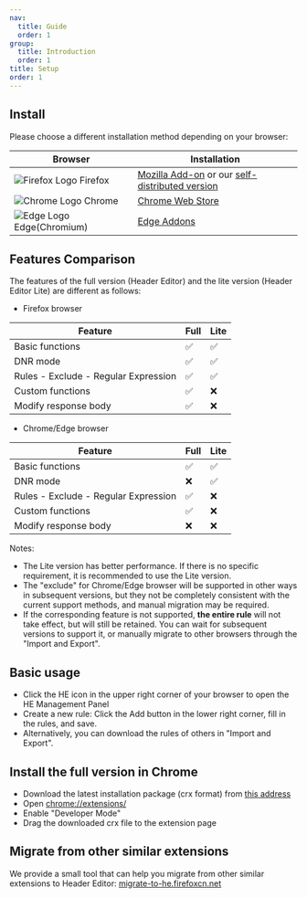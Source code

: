 ```yaml
---
nav:
  title: Guide
  order: 1
group:
  title: Introduction
  order: 1
title: Setup
order: 1
---
```


## Install

Please choose a different installation method depending on your browser:

| Browser | Installation |
| --- | --- |
| ![Firefox Logo](https://cdnjs.cloudflare.com/ajax/libs/browser-logos/75.0.1/firefox/firefox_16x16.png) Firefox | [Mozilla Add-on](https://addons.mozilla.org/en-US/firefox/addon/header-editor/) or our [self-distributed version](https://github.com/FirefoxBar/HeaderEditor/releases) |
| ![Chrome Logo](https://cdnjs.cloudflare.com/ajax/libs/browser-logos/75.0.1/chrome/chrome_16x16.png) Chrome | [Chrome Web Store](https://chrome.google.com/webstore/detail/header-editor/eningockdidmgiojffjmkdblpjocbhgh) |
| ![Edge Logo](https://cdnjs.cloudflare.com/ajax/libs/browser-logos/75.0.1/edge/edge_16x16.png) Edge(Chromium) | [Edge Addons](https://microsoftedge.microsoft.com/addons/detail/header-editor/afopnekiinpekooejpchnkgfffaeceko) |

## Features Comparison

The features of the full version (Header Editor) and the lite version (Header Editor Lite) are different as follows:

* Firefox browser

| Feature | Full | Lite |
| --- | --- | --- |
| Basic functions | ✅ | ✅ |
| DNR mode | ✅ | ✅ |
| Rules - Exclude - Regular Expression | ✅ | ✅ |
| Custom functions | ✅ | ❌ |
| Modify response body | ✅ | ❌ |

* Chrome/Edge browser

| Feature | Full | Lite |
| --- | --- | --- |
| Basic functions | ✅ | ✅ |
| DNR mode | ❌ | ✅ |
| Rules - Exclude - Regular Expression | ✅ | ❌ |
| Custom functions | ✅ | ❌ |
| Modify response body | ❌ | ❌ |

Notes:
* The Lite version has better performance. If there is no specific requirement, it is recommended to use the Lite version.
* The "exclude" for Chrome/Edge browser will be supported in other ways in subsequent versions, but they not be completely consistent with the current support methods, and manual migration may be required.
* If the corresponding feature is not supported, **the entire rule** will not take effect, but will still be retained. You can wait for subsequent versions to support it, or manually migrate to other browsers through the "Import and Export".

## Basic usage

* Click the HE icon in the upper right corner of your browser to open the HE Management Panel
* Create a new rule: Click the Add button in the lower right corner, fill in the rules, and save.
* Alternatively, you can download the rules of others in "Import and Export".

## Install the full version in Chrome

* Download the latest installation package (crx format) from [this address](https://github.com/FirefoxBar/HeaderEditor/issues/286)
* Open [chrome://extensions/](chrome://extensions/)
* Enable "Developer Mode"
* Drag the downloaded crx file to the extension page

## Migrate from other similar extensions

We provide a small tool that can help you migrate from other similar extensions to Header Editor: [migrate-to-he.firefoxcn.net](https://migrate-to-he.firefoxcn.net/index_en.html)
